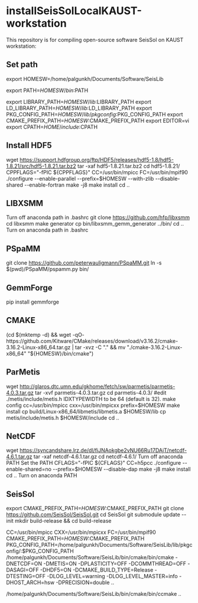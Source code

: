 # installSeisSolLocalKAUST-workstation
This repository is for compiling open-source software SeisSol on KAUST workstation:

## Set path
export HOMESW=/home/palgunkh/Documents/Software/SeisLib

export PATH=$HOMESW/bin:$PATH

export LIBRARY_PATH=$HOMESW/lib:$LIBRARY_PATH
export LD_LIBRARY_PATH=$HOMESW/lib:$LD_LIBRARY_PATH
export PKG_CONFIG_PATH=$HOMESW/lib/pkgconfig:$PKG_CONFIG_PATH
export CMAKE_PREFIX_PATH=$HOMESW:$CMAKE_PREFIX_PATH
export EDITOR=vi
export CPATH=$HOME/include:$CPATH

## Install HDF5
wget https://support.hdfgroup.org/ftp/HDF5/releases/hdf5-1.8/hdf5-1.8.21/src/hdf5-1.8.21.tar.bz2
tar -xaf hdf5-1.8.21.tar.bz2
cd hdf5-1.8.21/
CPPFLAGS="-fPIC ${CPPFLAGS}" CC=/usr/bin/mpicc FC=/usr/bin/mpif90 ./configure --enable-parallel --prefix=$HOMESW --with-zlib --disable-shared --enable-fortran
make -j8
make install
cd ..

## LIBXSMM
Turn off anaconda path in .bashrc
git clone https://github.com/hfp/libxsmm
cd libxsmm
make generator
cp bin/libxsmm_gemm_generator ../bin/
cd ..
Turn on anaconda path in .bashrc

## PSpaMM
git clone https://github.com/peterwauligmann/PSpaMM.git
ln -s $(pwd)/PSpaMM/pspamm.py bin/

## GemmForge
pip install gemmforge

## CMAKE
(cd $(mktemp -d) && wget -qO- https://github.com/Kitware/CMake/releases/download/v3.16.2/cmake-3.16.2-Linux-x86_64.tar.gz | tar -xvz -C "." && mv "./cmake-3.16.2-Linux-x86_64" "${HOMESW}/bin/cmake")

## ParMetis
wget http://glaros.dtc.umn.edu/gkhome/fetch/sw/parmetis/parmetis-4.0.3.tar.gz
tar -xvf parmetis-4.0.3.tar.gz
cd parmetis-4.0.3/
#edit ./metis/include/metis.h IDXTYPEWIDTH to be 64 (default is 32).
make config cc=/usr/bin/mpicc cxx=/usr/bin/mpicxx prefix=$HOMESW
make install
cp build/Linux-x86_64/libmetis/libmetis.a $HOMESW/lib
cp metis/include/metis.h $HOMESW/include
cd ..

## NetCDF
wget https://syncandshare.lrz.de/dl/fiJNAokgbe2vNU66Ru17DAjT/netcdf-4.6.1.tar.gz
tar -xaf netcdf-4.6.1.tar.gz
cd netcdf-4.6.1/
Turn off anaconda PATH
Set the PATH
CFLAGS="-fPIC ${CFLAGS}" CC=h5pcc ./configure --enable-shared=no --prefix=$HOMESW --disable-dap
make -j8
make install
cd ..
Turn on anaconda PATH

## SeisSol
export CMAKE_PREFIX_PATH=$HOMESW:$CMAKE_PREFIX_PATH
git clone https://github.com/SeisSol/SeisSol.git
cd SeisSol
git submodule update --init
mkdir build-release && cd build-release

CC=/usr/bin/mpicc CXX=/usr/bin/mpicxx FC=/usr/bin/mpif90 CMAKE_PREFIX_PATH=$HOMESW:$CMAKE_PREFIX_PATH PKG_CONFIG_PATH=/home/palgunkh/Documents/Software/SeisLib/lib/pkgconfig/:$PKG_CONFIG_PATH /home/palgunkh/Documents/Software/SeisLib/bin/cmake/bin/cmake -DNETCDF=ON -DMETIS=ON -DPLASTICITY=OFF -DCOMMTHREAD=OFF -DASAGI=OFF -DHDF5=ON -DCMAKE_BUILD_TYPE=Release -DTESTING=OFF -DLOG_LEVEL=warning -DLOG_LEVEL_MASTER=info -DHOST_ARCH=hsw -DPRECISION=double ..

/home/palgunkh/Documents/Software/SeisLib/bin/cmake/bin/ccmake ..
